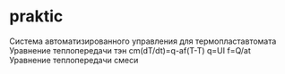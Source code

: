 # praktic
Система автоматизированного управления для термопластавтомата
Уравнение теплопередачи тэн 
cm(dT/dt)=q-af(T-T) 
q=UI
f=Q/at
Уравнение теплопередачи смеси
